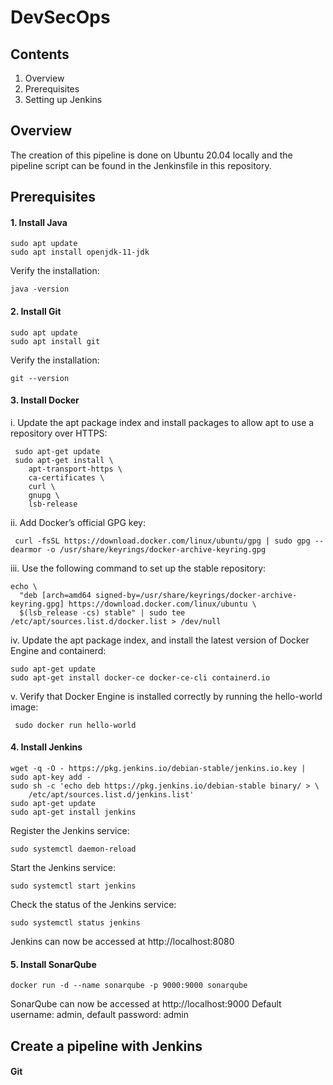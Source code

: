 # DevSecOps

## Contents
1. Overview
2. Prerequisites 
3. Setting up Jenkins


## Overview
The creation of this pipeline is done on Ubuntu 20.04 locally and the pipeline script can be found in the Jenkinsfile in this repository. 

## Prerequisites
#### 1. Install Java
```
sudo apt update
sudo apt install openjdk-11-jdk
```
Verify the installation:
```
java -version
```

#### 2. Install Git
```
sudo apt update
sudo apt install git
```
Verify the installation:
```
git --version
```

#### 3. Install Docker
i. Update the apt package index and install packages to allow apt to use a repository over HTTPS:
```
 sudo apt-get update
 sudo apt-get install \
    apt-transport-https \
    ca-certificates \
    curl \
    gnupg \
    lsb-release
```
ii. Add Docker’s official GPG key:
```
 curl -fsSL https://download.docker.com/linux/ubuntu/gpg | sudo gpg --dearmor -o /usr/share/keyrings/docker-archive-keyring.gpg
```
iii. Use the following command to set up the stable repository:
```
echo \
  "deb [arch=amd64 signed-by=/usr/share/keyrings/docker-archive-keyring.gpg] https://download.docker.com/linux/ubuntu \
  $(lsb_release -cs) stable" | sudo tee /etc/apt/sources.list.d/docker.list > /dev/null
```
iv. Update the apt package index, and install the latest version of Docker Engine and containerd:
```
sudo apt-get update
sudo apt-get install docker-ce docker-ce-cli containerd.io
```
v. Verify that Docker Engine is installed correctly by running the hello-world image:
```
 sudo docker run hello-world
```

#### 4. Install Jenkins
```
wget -q -O - https://pkg.jenkins.io/debian-stable/jenkins.io.key | sudo apt-key add -
sudo sh -c 'echo deb https://pkg.jenkins.io/debian-stable binary/ > \
    /etc/apt/sources.list.d/jenkins.list'
sudo apt-get update
sudo apt-get install jenkins
```
Register the Jenkins service:
```
sudo systemctl daemon-reload
```

Start the Jenkins service:
```
sudo systemctl start jenkins
```

Check the status of the Jenkins service:
```
sudo systemctl status jenkins
```
Jenkins can now be accessed at http://localhost:8080

#### 5. Install SonarQube
```
docker run -d --name sonarqube -p 9000:9000 sonarqube
```
SonarQube can now be accessed at http://localhost:9000
Default username: admin, default password: admin 

## Create a pipeline with Jenkins
#### Git




